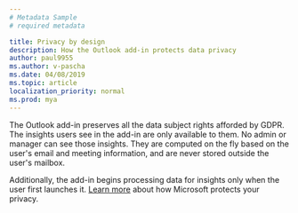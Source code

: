```yaml
---
# Metadata Sample
# required metadata

title: Privacy by design
description: How the Outlook add-in protects data privacy  
author: paul9955
ms.author: v-pascha
ms.date: 04/08/2019
ms.topic: article
localization_priority: normal 
ms.prod: mya
---
```


The Outlook add-in preserves all the data subject rights afforded by GDPR. The insights users see in the add-in are only available to them. No admin or manager can see those insights. They are computed on the fly based on the user's email and meeting information, and are never stored outside the user's mailbox. 

Additionally, the add-in begins processing data for insights only when the user first launches it. [Learn more](https://www.microsoft.com/en-us/TrustCenter/CloudServices/office365/default.aspx) about how Microsoft protects your privacy.